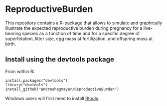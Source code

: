 # ReproductiveBurden
This repository contains a R-package that allows to simulate and graphically illustrate the expected reproductive burden during pregnancy for a live-bearing species as a function of time and for a specific degree of superfetation, litter size, egg mass at fertilization, and offspring mass at birth.

## Install using the devtools package

From within R:
```
install.packages("devtools")
library("devtools")
install_github("andreshagmayer/ReproductiveBurden")
```

Windows users will first need to install [Rtools](https://cran.r-project.org/bin/windows/Rtools/).




